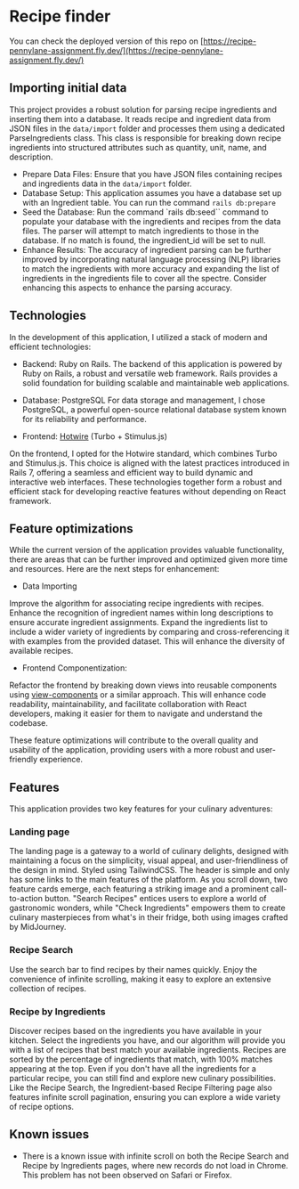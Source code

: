 # Recipe finder

You can check the deployed version of this repo on [https://recipe-pennylane-assignment.fly.dev/](https://recipe-pennylane-assignment.fly.dev/)

## Importing initial data

This project provides a robust solution for parsing recipe ingredients and inserting them into a database. It reads recipe and ingredient data from JSON files in the `data/import` folder and processes them using a dedicated ParseIngredients class. This class is responsible for breaking down recipe ingredients into structured attributes such as quantity, unit, name, and description.

- Prepare Data Files: Ensure that you have JSON files containing recipes and ingredients data in the `data/import` folder.
- Database Setup: This application assumes you have a database set up with an Ingredient table. You can run the command `rails db:prepare`
- Seed the Database: Run the command `rails db:seed`` command to populate your database with the ingredients and recipes from the data files. The parser will attempt to match ingredients to those in the database. If no match is found, the ingredient_id will be set to null.
- Enhance Results: The accuracy of ingredient parsing can be further improved by incorporating natural language processing (NLP) libraries to match the ingredients with more accuracy and expanding the list of ingredients in the ingredients file to cover all the spectre. Consider enhancing this aspects to enhance the parsing accuracy.

## Technologies

In the development of this application, I utilized a stack of modern and efficient technologies:

- Backend: Ruby on Rails.
The backend of this application is powered by Ruby on Rails, a robust and versatile web framework. Rails provides a solid foundation for building scalable and maintainable web applications.

- Database: PostgreSQL
For data storage and management, I chose PostgreSQL, a powerful open-source relational database system known for its reliability and performance.

- Frontend: [Hotwire](https://hotwired.dev/) (Turbo + Stimulus.js)

On the frontend, I opted for the Hotwire standard, which combines Turbo and Stimulus.js. 
This choice is aligned with the latest practices introduced in Rails 7, offering a seamless and efficient way to build dynamic and interactive web interfaces.
These technologies together form a robust and efficient stack for developing reactive features without depending on React framework.

## Feature optimizations

While the current version of the application provides valuable functionality, there are areas that can be further improved and optimized given more time and resources.
Here are the next steps for enhancement:

- Data Importing

Improve the algorithm for associating recipe ingredients with recipes. 
Enhance the recognition of ingredient names within long descriptions to ensure accurate ingredient assignments.
Expand the ingredients list to include a wider variety of ingredients by comparing and cross-referencing it with examples from the provided dataset. 
This will enhance the diversity of available recipes.

- Frontend Componentization:

Refactor the frontend by breaking down views into reusable components using [view-components](https://viewcomponent.org/) or a similar approach. 
This will enhance code readability, maintainability, and facilitate collaboration with React developers, making it easier for them to navigate and understand the codebase.

These feature optimizations will contribute to the overall quality and usability of the application, providing users with a more robust and user-friendly experience.


## Features

This application provides two key features for your culinary adventures:

### Landing page

The landing page is a gateway to a world of culinary delights, designed with maintaining a focus on the simplicity, visual appeal, and user-friendliness of the design in mind. Styled using TailwindCSS. 
The header is simple and only has some links to the main features of the platform. As you scroll down, two feature cards emerge, each featuring a striking image and a prominent call-to-action button. "Search Recipes" entices users to explore a world of gastronomic wonders, while "Check Ingredients" empowers them to create culinary masterpieces from what's in their fridge, both using images crafted by MidJourney.

### Recipe Search

Use the search bar to find recipes by their names quickly.
Enjoy the convenience of infinite scrolling, making it easy to explore an extensive collection of recipes.

### Recipe by Ingredients

Discover recipes based on the ingredients you have available in your kitchen.
Select the ingredients you have, and our algorithm will provide you with a list of recipes that best match your available ingredients.
Recipes are sorted by the percentage of ingredients that match, with 100% matches appearing at the top.
Even if you don't have all the ingredients for a particular recipe, you can still find and explore new culinary possibilities.
Like the Recipe Search, the Ingredient-based Recipe Filtering page also features infinite scroll pagination, ensuring you can explore a wide variety of recipe options.

## Known issues

- There is a known issue with infinite scroll on both the Recipe Search and Recipe by Ingredients pages, where new records do not load in Chrome. This problem has not been observed on Safari or Firefox.
